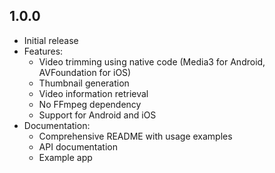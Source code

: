 ## 1.0.0

* Initial release
* Features:
  * Video trimming using native code (Media3 for Android, AVFoundation for iOS)
  * Thumbnail generation
  * Video information retrieval
  * No FFmpeg dependency
  * Support for Android and iOS
* Documentation:
  * Comprehensive README with usage examples
  * API documentation
  * Example app
